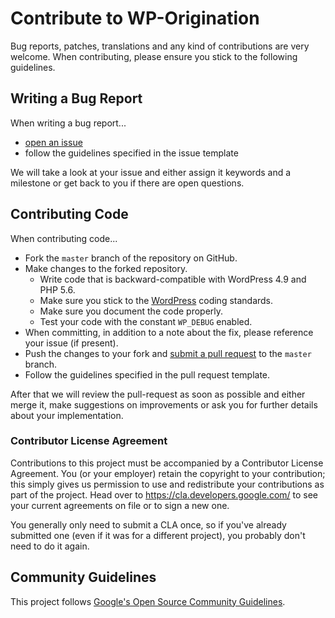 # Contribute to WP-Origination

Bug reports, patches, translations and any kind of contributions are very welcome. When contributing, please ensure you stick to the following guidelines.

## Writing a Bug Report

When writing a bug report...

* [open an issue](https://github.com/GoogleChromeLabs/wp-origination/issues/new)
* follow the guidelines specified in the issue template

We will take a look at your issue and either assign it keywords and a milestone or get back to you if there are open questions.

## Contributing Code

When contributing code...

* Fork the `master` branch of the repository on GitHub.
* Make changes to the forked repository.
    * Write code that is backward-compatible with WordPress 4.9 and PHP 5.6.
    * Make sure you stick to the [WordPress](https://make.wordpress.org/core/handbook/best-practices/coding-standards/) coding standards.
    * Make sure you document the code properly.
    * Test your code with the constant `WP_DEBUG` enabled.
* When committing, in addition to a note about the fix, please reference your issue (if present).
* Push the changes to your fork and [submit a pull request](https://github.com/GoogleChromeLabs/wp-origination/compare) to the `master` branch.
* Follow the guidelines specified in the pull request template.

After that we will review the pull-request as soon as possible and either merge it, make suggestions on improvements or ask you for further details about your implementation.

### Contributor License Agreement

Contributions to this project must be accompanied by a Contributor License Agreement. You (or your employer) retain the copyright to your contribution; this simply gives us permission to use and redistribute your contributions as part of the project. Head over to <https://cla.developers.google.com/> to see your current agreements on file or to sign a new one.

You generally only need to submit a CLA once, so if you've already submitted one (even if it was for a different project), you probably don't need to do it again.

## Community Guidelines

This project follows [Google's Open Source Community Guidelines](https://opensource.google.com/conduct/).
